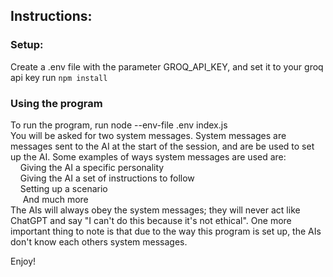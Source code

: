 ## Instructions:
### Setup:
Create a .env file with the parameter GROQ_API_KEY, and set it to your groq api key
run `npm install`    
### Using the program
To run the program, run node --env-file .env index.js    
You will be asked for two system messages. System messages are messages sent to the AI at the start of the session, and are be used to set up the AI. Some examples of ways system messages are used are:     
&nbsp;&nbsp;&nbsp;&nbsp;Giving the AI a specific personality    
&nbsp;&nbsp;&nbsp;&nbsp;Giving the AI a set of instructions to follow  
&nbsp;&nbsp;&nbsp;&nbsp;Setting up a scenario   
&nbsp;&nbsp;&nbsp;&nbsp; And much more    
The AIs will always obey the system messages; they will never act like ChatGPT and say "I can't do this because it's not ethical". One more important thing to note is that due to the way this program is set up, the AIs don't know each others system messages.    
      
Enjoy!